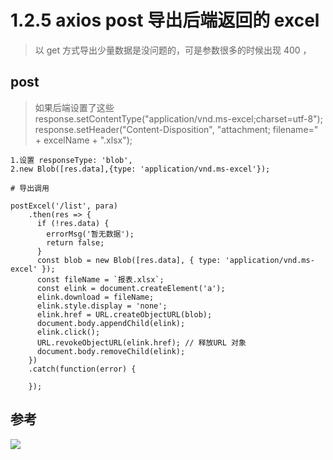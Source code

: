 # 1.2.5 axios post 导出后端返回的 excel


>以 get 方式导出少量数据是没问题的，可是参数很多的时候出现 400 ，

## post

>如果后端设置了这些  
response.setContentType("application/vnd.ms-excel;charset=utf-8");  
response.setHeader("Content-Disposition", "attachment; filename=" + excelName + ".xlsx");  


```
1.设置 responseType: 'blob',
2.new Blob([res.data],{type: 'application/vnd.ms-excel'});

# 导出调用

postExcel('/list', para)
    .then(res => {
      if (!res.data) {
        errorMsg('暂无数据');
        return false;
      }
      const blob = new Blob([res.data], { type: 'application/vnd.ms-excel' });
      const fileName = `报表.xlsx`;
      const elink = document.createElement('a');
      elink.download = fileName;
      elink.style.display = 'none';
      elink.href = URL.createObjectURL(blob);
      document.body.appendChild(elink);
      elink.click();
      URL.revokeObjectURL(elink.href); // 释放URL 对象
      document.body.removeChild(elink);
    })
    .catch(function(error) {
      
    });
```


## 参考

![](https://fairyly.github.io/image-links/20191013/export_to_excel.jpg)
